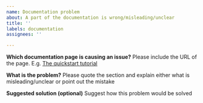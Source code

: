 ```yaml
---
name: Documentation problem
about: A part of the documentation is wrong/misleading/unclear
title: ''
labels: documentation
assignees: ''

---
```


**Which documentation page is causing an issue?**
Please include the URL of the page. E.g. [The quickstart tutorial](https://legwork.readthedocs.io/en/latest/notebooks/Quickstart.html)

**What is the problem?**
Please quote the section and explain either what is misleading/unclear or point out the mistake

**Suggested solution (optional)**
Suggest how this problem would be solved
